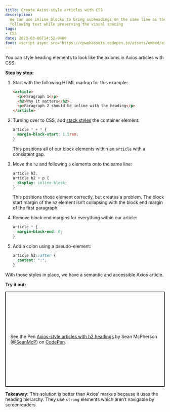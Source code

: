 ```yaml
---
title: Create Axios-style articles with CSS
description:
  We can use inline blocks to bring subheadings on the same line as the
  following text while preserving the visual spacing
tags:
- CSS
date: 2023-03-06T14:52-0400
foot: <script async src="https://cpwebassets.codepen.io/assets/embed/ei.js"></script>
---
```


You can style heading elements to look like the axioms in Axios articles with
CSS.

**Step by step:**

1. Start with the following HTML markup for this example:

   ```html
   <article>
     <p>Paragraph 1</p>
     <h2>Why it matters</h2>
     <p>Paragraph 2 should be inline with the heading</p>
   </article>
   ```

2. Turning over to CSS, add
   [stack styles](https://every-layout.dev/layouts/stack/) the container
   element:

   ```css
   article * + * {
     margin-block-start: 1.5rem;
   }
   ```

   This positions all of our block elements within an `article` with a
   consistent gap.

3. Move the `h2` and following `p` elements onto the same line:

   ```css
   article h2,
   article h2 + p {
     display: inline-block;
   }
   ```

   This positions those element correctly, but creates a problem. The block
   start margin of the `h2` element isn’t collapsing with the block end margin
   of the first paragraph.

4. Remove block end margins for everything within our article:

   ```css
   article * {
     margin-block-end: 0;
   }
   ```

5. Add a colon using a pseudo-element:

   ```css
   article h2::after {
     content: ":";
   }
   ```

With those styles in place, we have a semantic and accessible Axios article.

**Try it out:**

<p class="codepen" data-height="300" data-default-tab="html,result" data-slug-hash="yLxXoxN" data-user="SeanMcP" style="height: 300px; box-sizing: border-box; display: flex; align-items: center; justify-content: center; border: 2px solid; margin: 1em 0; padding: 1em;">
  <span>See the Pen <a href="https://codepen.io/SeanMcP/pen/yLxXoxN">
  Axios-style articles with h2 headings</a> by Sean McPherson (<a href="https://codepen.io/SeanMcP">@SeanMcP</a>)
  on <a href="https://codepen.io">CodePen</a>.</span>
</p>

**Takeaway:** This solution is better than Axios’ markup because it uses the
heading hierarchy. They use `strong` elements which aren’t navigable by
screenreaders.
